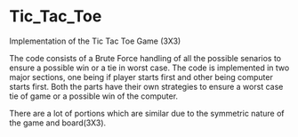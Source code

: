 # Tic_Tac_Toe
Implementation of the Tic Tac Toe Game (3X3)

The code consists of a Brute Force handling of all the possible senarios to ensure a possible win or a tie in worst case.
The code is implemented in two major sections, one being if player starts first and other being computer starts first.
Both the parts have their own strategies to ensure a worst case tie of game or a possible win of the computer.

There are a lot of portions which are similar due to the symmetric nature of the game and board(3X3).
